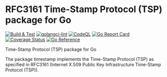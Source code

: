 # RFC3161 Time-Stamp Protocol (TSP) package for Go

[![Build & Test](https://github.com/bingoohuang/rfc3161-timestamp/workflows/Build%20&%20Test/badge.svg)](https://github.com/bingoohuang/rfc3161-timestamp/actions?query=workflow%3Abuild-and-test)
[![golangci-lint](https://github.com/bingoohuang/rfc3161-timestamp/workflows/golangci-lint/badge.svg)](https://github.com/bingoohuang/rfc3161-timestamp/actions?query=workflow%3Agolangci-lint)
[![CodeQL](https://github.com/bingoohuang/rfc3161-timestamp/workflows/CodeQL/badge.svg)](https://github.com/bingoohuang/rfc3161-timestamp/actions?query=workflow%3Acodeql)
[![Go Report Card](https://goreportcard.com/badge/github.com/bingoohuang/rfc3161-timestamp)](https://goreportcard.com/report/github.com/bingoohuang/rfc3161-timestamp)
[![Coverage Status](https://codecov.io/gh/bingoohuang/rfc3161-timestamp/branch/master/graph/badge.svg)](https://codecov.io/gh/bingoohuang/rfc3161-timestamp)
[![Go Reference](https://pkg.go.dev/badge/github.com/bingoohuang/rfc3161-timestamp.svg)](https://pkg.go.dev/github.com/bingoohuang/rfc3161-timestamp)

Time-Stamp Protocol (TSP) package for Go

The package timestamp implements the Time-Stamp Protocol (TSP) as specified in RFC3161 (Internet X.509 Public Key
Infrastructure Time-Stamp Protocol (TSP)).
